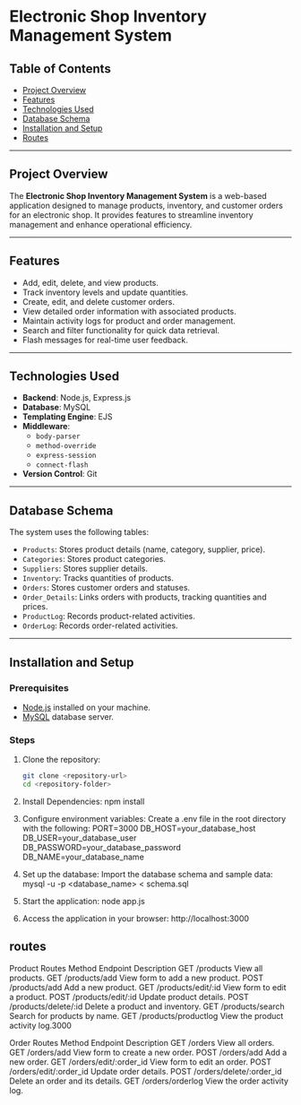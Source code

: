 # Electronic Shop Inventory Management System

## Table of Contents
- [Project Overview](#project-overview)
- [Features](#features)
- [Technologies Used](#technologies-used)
- [Database Schema](#database-schema)
- [Installation and Setup](#installation-and-setup)
- [Routes](#routes)

---

## Project Overview
The **Electronic Shop Inventory Management System** is a web-based application designed to manage products, inventory, and customer orders for an electronic shop. It provides features to streamline inventory management and enhance operational efficiency.

---

## Features
- Add, edit, delete, and view products.
- Track inventory levels and update quantities.
- Create, edit, and delete customer orders.
- View detailed order information with associated products.
- Maintain activity logs for product and order management.
- Search and filter functionality for quick data retrieval.
- Flash messages for real-time user feedback.

---

## Technologies Used
- **Backend**: Node.js, Express.js
- **Database**: MySQL
- **Templating Engine**: EJS
- **Middleware**:
  - `body-parser`
  - `method-override`
  - `express-session`
  - `connect-flash`
- **Version Control**: Git

---

## Database Schema
The system uses the following tables:
- `Products`: Stores product details (name, category, supplier, price).
- `Categories`: Stores product categories.
- `Suppliers`: Stores supplier details.
- `Inventory`: Tracks quantities of products.
- `Orders`: Stores customer orders and statuses.
- `Order_Details`: Links orders with products, tracking quantities and prices.
- `ProductLog`: Records product-related activities.
- `OrderLog`: Records order-related activities.

---

## Installation and Setup

### Prerequisites
- [Node.js](https://nodejs.org/) installed on your machine.
- [MySQL](https://www.mysql.com/) database server.

### Steps
1. Clone the repository:
   ```bash
   git clone <repository-url>
   cd <repository-folder>

2. Install Dependencies:
   npm install
   
3. Configure environment variables: Create a .env file in the root directory with the following:
   PORT=3000
  DB_HOST=your_database_host
  DB_USER=your_database_user
  DB_PASSWORD=your_database_password
  DB_NAME=your_database_name

4. Set up the database: Import the database schema and sample data:
   mysql -u <username> -p <database_name> < schema.sql

5. Start the application:
   node app.js

6. Access the application in your browser:
   http://localhost:3000

## routes   
Product Routes
Method	Endpoint	             Description
GET	   /products	             View all products.
GET	   /products/add         	 View form to add a new product.
POST	 /products/add	         Add a new product.
GET	   /products/edit/:id	     View form to edit a product.
POST	 /products/edit/:id	     Update product details.
POST	 /products/delete/:id	   Delete a product and inventory.
GET	   /products/search	       Search for products by name.
GET	   /products/productlog    View the product activity log.3000

Order Routes
Method	Endpoint	               Description
GET	    /orders	                 View all orders.
GET	    /orders/add	             View form to create a new order.
POST	  /orders/add	             Add a new order.
GET	    /orders/edit/:order_id	 View form to edit an order.
POST	  /orders/edit/:order_id	 Update order details.
POST	  /orders/delete/:order_id Delete an order and its details.
GET	    /orders/orderlog	       View the order activity log.



   
